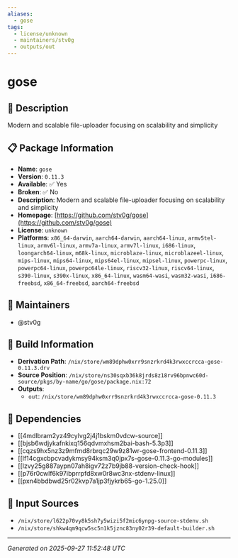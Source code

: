 ```yaml
---
aliases:
  - gose
tags:
  - license/unknown
  - maintainers/stv0g
  - outputs/out
---
```


# gose

## 📝 Description

Modern and scalable file-uploader focusing on scalability and simplicity

## 📋 Package Information

- **Name**: `gose`
- **Version**: `0.11.3`
- **Available**: ✅ Yes
- **Broken**: ✅ No
- **Description**: Modern and scalable file-uploader focusing on scalability and simplicity
- **Homepage**: [https://github.com/stv0g/gose](https://github.com/stv0g/gose)
- **License**: `unknown`
- **Platforms**: `x86_64-darwin`, `aarch64-darwin`, `aarch64-linux`, `armv5tel-linux`, `armv6l-linux`, `armv7a-linux`, `armv7l-linux`, `i686-linux`, `loongarch64-linux`, `m68k-linux`, `microblaze-linux`, `microblazeel-linux`, `mips-linux`, `mips64-linux`, `mips64el-linux`, `mipsel-linux`, `powerpc-linux`, `powerpc64-linux`, `powerpc64le-linux`, `riscv32-linux`, `riscv64-linux`, `s390-linux`, `s390x-linux`, `x86_64-linux`, `wasm64-wasi`, `wasm32-wasi`, `i686-freebsd`, `x86_64-freebsd`, `aarch64-freebsd`
## 👥 Maintainers

- @stv0g


## 🔧 Build Information

- **Derivation Path**: `/nix/store/wm89dphw0xrr9snzrkrd4k3rwxccrcca-gose-0.11.3.drv`
- **Source Position**: `/nix/store/ns30sqxb36k8jrds8z18rv96bpnwc60d-source/pkgs/by-name/go/gose/package.nix:72`
- **Outputs**:
  - `out`:  `/nix/store/wm89dphw0xrr9snzrkrd4k3rwxccrcca-gose-0.11.3`

## 🔗 Dependencies

- [[4mdlbram2yz49cylvg2j4j1bskm0vdcw-source]]
- [[bjsb6wdjykafnkixq156qdvmxhsm2bai-bash-5.3p3]]
- [[cqzs9hx5nz3z9mfmd8rbrqc29w9z81wr-gose-frontend-0.11.3]]
- [[lf14cgxcbpcvadykmsy94ksm3q0jpx7s-gose-0.11.3-go-modules]]
- [[lzvy25g887aypn07ah8igv72z7b9jb88-version-check-hook]]
- [[p76r0cwlf6k97ibprrpfd8xw0r8wc3nx-stdenv-linux]]
- [[pxn4bbdbwd25r02kvp7a1jp3fjykrb65-go-1.25.0]]

## 📁 Input Sources

- `/nix/store/l622p70vy8k5sh7y5wizi5f2mic6ynpg-source-stdenv.sh`
- `/nix/store/shkw4qm9qcw5sc5n1k5jznc83ny02r39-default-builder.sh`

---
*Generated on 2025-09-27 11:52:48 UTC*
